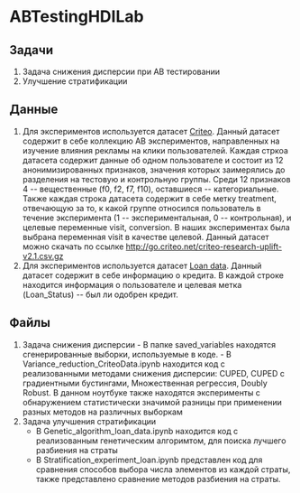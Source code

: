 # ABTestingHDILab

 ## Задачи
 1. Задача снижения дисперсии при АВ тестировании
 2. Улучшение стратификации
 
 ## Данные
 1. Для экспериментов используется датасет [Criteo](https://ailab.criteo.com/criteo-uplift-prediction-dataset/). Данный датасет содержит в себе коллекцию AB экспериментов, направленных на изучение влияния рекламы на клики пользователей. Каждая стркоа датасета содержит данные об одном пользователе и состоит из 12 анонимизированных признаков, значения которых заимерялись до разделения на тестовую и контрольную группы. Среди 12 признаков 4 -- вещественные (f0, f2, f7, f10), оставшиеся -- категориальные. Также каждая строка датасета содержит в себе метку treatment, отвечающую за то, к какой группе относился пользователь в течение эксперимента (1 -- экспериментальная, 0 -- контрольная), и целевые переменные visit, conversion. В наших экспериментах была выбрана переменная visit в качестве целевой. Данный датасет можно скачать по ссылке http://go.criteo.net/criteo-research-uplift-v2.1.csv.gz
 2. Для экспериментов используется датасет [Loan data](https://www.kaggle.com/datasets/burak3ergun/loan-data-set). Данный датасет содержит в себе информацию о кредита. В каждой строке находится информация о пользователе и целевая метка (Loan_Status) -- был ли одобрен кредит. 

 ## Файлы
 1.  Задача снижения дисперсии
    - В папке saved_variables находятся сгенерированные выборки, используемые в коде.
    - В Variance_reduction_CriteoData.ipynb находится код с реализованными методами снижения дисперсии: CUPED, CUPED с градиентными бустингами, Множественная регрессия, Doubly Robust. В данном ноутбуке также находятся эксперименты с обнаружением статистически значимой разницы при применении разных методов на различных выборкам
 3. Задача улучшения стратификации
    - В Genetic_algorithm_loan_data.ipynb находится код с реализованным генетическим алгоримтом, для поиска лучшего разбиения на страты
    - В Stratification_experiment_loan.ipynb представлен код для сравнения способов выбора числа элементов из каждой страты, также представлено сравнение методов разбиения на страты.
